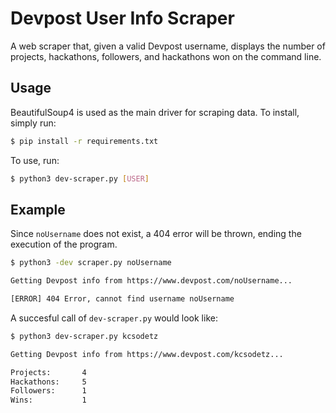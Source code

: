 # Devpost User Info Scraper 

A web scraper that, given a valid Devpost username, displays the number of projects, hackathons, followers, and hackathons won on the command line.

## Usage

BeautifulSoup4 is used as the main driver for scraping data. To install, simply run:

```sh
$ pip install -r requirements.txt

```


To use, run:

```sh
$ python3 dev-scraper.py [USER]

```

## Example

Since `noUsername` does not exist, a 404 error will be thrown, ending the execution of the program.

```sh
$ python3 -dev scraper.py noUsername

Getting Devpost info from https://www.devpost.com/noUsername...

[ERROR] 404 Error, cannot find username noUsername

```

A succesful call of `dev-scraper.py` would look like:

```sh
$ python3 dev-scraper.py kcsodetz

Getting Devpost info from https://www.devpost.com/kcsodetz...

Projects:       4
Hackathons:     5
Followers:      1
Wins:           1

```
